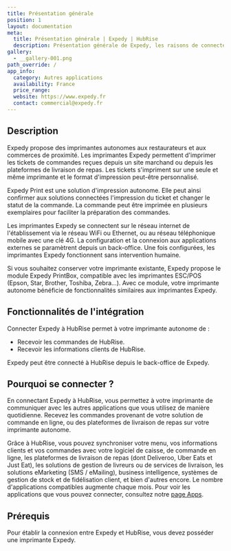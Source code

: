 ```yaml
---
title: Présentation générale
position: 1
layout: documentation
meta:
  title: Présentation générale | Expedy | HubRise
  description: Présentation générale de Expedy, les raisons de connecter votre imprimante autonome à HubRise et fonctionnalités de l'intégration avec HubRise.
gallery:
  - __gallery-001.png
path_override: /
app_info:
  category: Autres applications
  availability: France
  price_range:
  website: https://www.expedy.fr
  contact: commercial@expedy.fr
---
```


## Description

Expedy propose des imprimantes autonomes aux restaurateurs et aux commerces de proximité. Les imprimantes Expedy permettent d'imprimer les tickets de commandes reçues depuis un site marchand ou depuis les plateformes de livraison de repas. Les tickets s'impriment sur une seule et même imprimante et le format d'impression peut-être personnalisé.

Expedy Print est une solution d'impression autonome. Elle peut ainsi confirmer aux solutions connectées l'impression du ticket et changer le statut de la commande. La commande peut être imprimée en plusieurs exemplaires pour faciliter la préparation des commandes.

Les imprimantes Expedy se connectent sur le réseau internet de l'établissement via le réseau WiFi ou Ethernet, ou au réseau téléphonique mobile avec une clé 4G. La configuration et la connexion aux applications externes se paramètrent depuis un back-office. Une fois configurées, les imprimantes Expedy fonctionnent sans intervention humaine.

Si vous souhaitez conserver votre imprimante existante, Expedy propose le module Expedy PrintBox, compatible avec les imprimantes ESC/POS (Epson, Star, Brother, Toshiba, Zebra...). Avec ce module, votre imprimante autonome bénéficie de fonctionnalités similaires aux imprimantes Expedy.

## Fonctionnalités de l'intégration

Connecter Expedy à HubRise permet à votre imprimante autonome de :

- Recevoir les commandes de HubRise.
- Recevoir les informations clients de HubRise.

Expedy peut être connecté à HubRise depuis le back-office de Expedy.

## Pourquoi se connecter ?

En connectant Expedy à HubRise, vous permettez à votre imprimante de communiquer avec les autres applications que vous utilisez de manière quotidienne. Recevez les commandes provenant de votre solution de commande en ligne, ou des plateformes de livraison de repas sur votre imprimante autonome.

Grâce à HubRise, vous pouvez synchroniser votre menu, vos informations clients et vos commandes avec votre logiciel de caisse, de commande en ligne, les plateformes de livraison de repas (dont Deliveroo, Uber Eats et Just Eat), les solutions de gestion de livreurs ou de services de livraison, les solutions eMarketing (SMS / eMailing), business intelligence, systèmes de gestion de stock et de fidélisation client, et bien d'autres encore. Le nombre d'applications compatibles augmente chaque mois. Pour voir les applications que vous pouvez connecter, consultez notre [page Apps](/apps).

## Prérequis

Pour établir la connexion entre Expedy et HubRise, vous devez posséder une imprimante Expedy.
